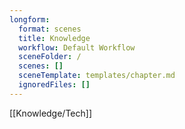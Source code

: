 ```yaml
---
longform:
  format: scenes
  title: Knowledge
  workflow: Default Workflow
  sceneFolder: /
  scenes: []
  sceneTemplate: templates/chapter.md
  ignoredFiles: []
---
```

[[Knowledge/Tech]]